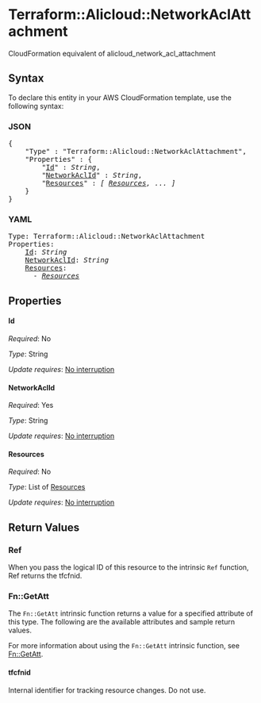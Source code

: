 # Terraform::Alicloud::NetworkAclAttachment

CloudFormation equivalent of alicloud_network_acl_attachment

## Syntax

To declare this entity in your AWS CloudFormation template, use the following syntax:

### JSON

<pre>
{
    "Type" : "Terraform::Alicloud::NetworkAclAttachment",
    "Properties" : {
        "<a href="#id" title="Id">Id</a>" : <i>String</i>,
        "<a href="#networkaclid" title="NetworkAclId">NetworkAclId</a>" : <i>String</i>,
        "<a href="#resources" title="Resources">Resources</a>" : <i>[ <a href="resources.md">Resources</a>, ... ]</i>
    }
}
</pre>

### YAML

<pre>
Type: Terraform::Alicloud::NetworkAclAttachment
Properties:
    <a href="#id" title="Id">Id</a>: <i>String</i>
    <a href="#networkaclid" title="NetworkAclId">NetworkAclId</a>: <i>String</i>
    <a href="#resources" title="Resources">Resources</a>: <i>
      - <a href="resources.md">Resources</a></i>
</pre>

## Properties

#### Id

_Required_: No

_Type_: String

_Update requires_: [No interruption](https://docs.aws.amazon.com/AWSCloudFormation/latest/UserGuide/using-cfn-updating-stacks-update-behaviors.html#update-no-interrupt)

#### NetworkAclId

_Required_: Yes

_Type_: String

_Update requires_: [No interruption](https://docs.aws.amazon.com/AWSCloudFormation/latest/UserGuide/using-cfn-updating-stacks-update-behaviors.html#update-no-interrupt)

#### Resources

_Required_: No

_Type_: List of <a href="resources.md">Resources</a>

_Update requires_: [No interruption](https://docs.aws.amazon.com/AWSCloudFormation/latest/UserGuide/using-cfn-updating-stacks-update-behaviors.html#update-no-interrupt)

## Return Values

### Ref

When you pass the logical ID of this resource to the intrinsic `Ref` function, Ref returns the tfcfnid.

### Fn::GetAtt

The `Fn::GetAtt` intrinsic function returns a value for a specified attribute of this type. The following are the available attributes and sample return values.

For more information about using the `Fn::GetAtt` intrinsic function, see [Fn::GetAtt](https://docs.aws.amazon.com/AWSCloudFormation/latest/UserGuide/intrinsic-function-reference-getatt.html).

#### tfcfnid

Internal identifier for tracking resource changes. Do not use.

